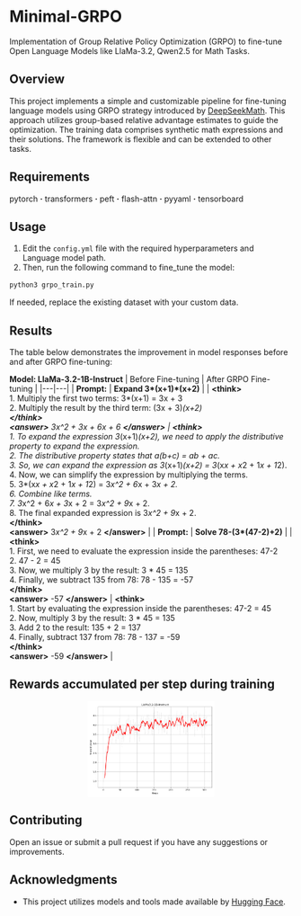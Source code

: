 # Minimal-GRPO
Implementation of Group Relative Policy Optimization (GRPO) to fine-tune Open Language Models like LlaMa-3.2, Qwen2.5 for Math Tasks.


## Overview
This project implements a simple and customizable pipeline for fine-tuning language models using GRPO strategy introduced by [DeepSeekMath](https://arxiv.org/abs/2402.03300). This approach utilizes group-based relative advantage estimates to guide the optimization. The training data comprises synthetic math expressions and their solutions. The framework is flexible and can be extended to other tasks.

## Requirements
pytorch **·** transformers **·** peft **·** flash-attn **·** pyyaml **·** tensorboard

## Usage

1. Edit the `config.yml` file with the required hyperparameters and Language model path.
2. Then, run the following command to fine_tune the model:
```bash
python3 grpo_train.py
```
If needed, replace the existing dataset with your custom data.

## Results
The table below demonstrates the improvement in model responses before and after GRPO fine-tuning:

**Model: LlaMa-3.2-1B-Instruct**
| Before Fine-tuning | After GRPO Fine-tuning |
|---|---|
|  **Prompt:**  | **Expand 3\*(x+1)\*(x+2)** |
| **\<think>**<br>1. Multiply the first two terms: 3*(x+1) = 3x + 3<br>2. Multiply the result by the third term: (3x + 3)*(x+2)<br>**\</think>**<br>**\<answer>** 3x^2 + 3x + 6x + 6 **\</answer>** | **\<think>**<br>1. To expand the expression 3*(x+1)*(x+2), we need to apply the distributive property to expand the expression.<br>2. The distributive property states that a(b+c) = ab + ac.<br>3. So, we can expand the expression as 3*(x+1)*(x+2) = 3*(x*x + x*2 + 1*x + 1*2).<br>4. Now, we can simplify the expression by multiplying the terms.<br>5. 3*(x*x + x*2 + 1*x + 1*2) = 3*x^2 + 6*x + 3*x + 2.<br>6. Combine like terms.<br>7. 3*x^2 + 6*x + 3*x + 2 = 3*x^2 + 9*x + 2.<br>8. The final expanded expression is 3*x^2 + 9*x + 2.<br>**\</think>**<br>**\<answer>** 3*x^2 + 9*x + 2 **\</answer>** |
|  **Prompt:**  | **Solve 78-(3\*(47-2)+2)** |
| **\<think>**<br>1. First, we need to evaluate the expression inside the parentheses: 47-2<br>2. 47 - 2 = 45<br>3. Now, we multiply 3 by the result: 3 * 45 = 135<br>4. Finally, we subtract 135 from 78: 78 - 135 = -57<br>**\</think>**<br> **\<answer>** -57 **\</answer>** | **\<think>**<br>1. Start by evaluating the expression inside the parentheses: 47-2 = 45<br>2. Now, multiply 3 by the result: 3 * 45 = 135<br>3. Add 2 to the result: 135 + 2 = 137<br>4. Finally, subtract 137 from 78: 78 - 137 = -59<br>**\</think>**<br> **\<answer>** -59 **\</answer>** |
<!-- ------------------------------------
------------------------------------
**Model: Qwen2.5-0.5B-Instruct**
| Before Fine-tuning | After GRPO Fine-tuning |
|---|---|
|  **Prompt:**  | **Expand 3\*(x+1)\*(x+2)** |
| **\<think>**<br>1. Multiply the first two terms: 3*(x+1) = 3x + 3<br>2. Multiply the result by the third term: (3x + 3)*(x+2)<br>**\</think>**<br>**\<answer>** 3x^2 + 3x + 6x + 6 **\</answer>** | **\<think>**<br>1: First, I'll distribute 3 to (x+1)*(x+2)<br>2: This gives 3(x^2 + 2x + x + 2)<br>3: Simplifying the inner expression: 3(x^2 + 3x + 2)<br>4: Distributing the 3: 3x^2 + 9x + 6<br>**\</think>**<br> **\<answer>** 3x^2 + 9x + 6 **\</answer>** |
|  **Prompt:**  | **Solve 78-(3*(47-2)+2)** |
| **\<think>**<br>1. First, we need to evaluate the expression inside the parentheses: 47-2<br>2. 47 - 2 = 45<br>3. Now, we multiply 3 by the result: 3 * 45 = 135<br>4. Finally, we subtract 135 from 78: 78 - 135 = -57<br>**\</think>**<br> **\<answer>** -57 **\</answer>** | **\<think>**<br>1: First, I'll calculate 47-2 = 45<br>2: Then, 3*45 = 135<br>3: Next, 135+2 = 137<br>4: Finally, 78-137 = -59<br>**\</think>**<br> **\<answer>** -59 **\</answer>** | -->

## Rewards accumulated per step during training

<div align="center">
  <div style="display: flex; justify-content: center;">
    <img src="./results/llama.png" alt="Reward during training" width="45%" />
    
  </div>
</div>

## Contributing
Open an issue or submit a pull request if you have any suggestions or improvements.

## Acknowledgments
- This project utilizes models and tools made available by [Hugging Face](https://huggingface.co/).

<!-- 

---------------------------------------
Expand 3*(x+1)*(x+2)
<think>
1. First, we need to multiply the two binomials (x+1) and (x+2).
2. To do this, we multiply each term in the first binomial by each term in the second binomial.
3. This gives us: x*x + x*2 + 1*x + 1*2
4. Simplifying this, we get: x^2 + 2x + x + 2
5. Combining like terms, we get: x^2 + 3x + 2
</think>
<answer>x^2 + 3x + 2</answer>
---------------------------------------
---------------------------------------
Solve 78-(3*(47-2)+2)
<think>
1. First, we need to evaluate the expression inside the parentheses: 47-2
2. 47 - 2 = 45
3. Now, we can substitute the result back into the original expression: 78 - (3 * 45)
4. Next, we need to multiply 3 and 45: 3 * 45 = 135
5. Now, we can substitute the result back into the expression: 78 - 135
6. Finally, we need to subtract 135 from 78: 78 - 135 = -57
</answer> -->
